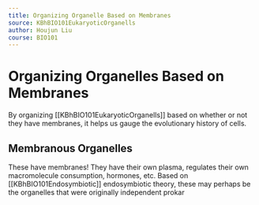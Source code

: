 ```yaml
---
title: Organizing Organelle Based on Membranes
source: KBhBIO101EukaryoticOrganells
author: Houjun Liu
course: BIO101
---
```


# Organizing Organelles Based on Membranes

By organizing [[KBhBIO101EukaryoticOrganells]] based on whether or not they have membranes, it helps us gauge the evolutionary history of cells.

## Membranous Organelles
These have membranes! They have their own plasma, regulates their own macromolecule consumption, hormones, etc. Based on [[KBhBIO101Endosymbiotic]] endosymbiotic theory, these may perhaps be the organelles that were originally independent prokar


